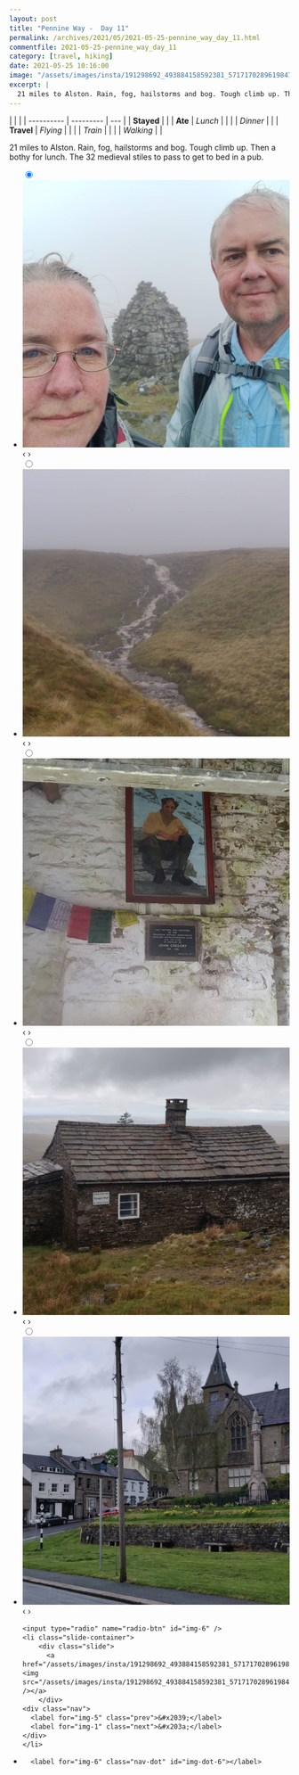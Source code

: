 ```yaml
---
layout: post
title: "Pennine Way -  Day 11"
permalink: /archives/2021/05/2021-05-25-pennine_way_day_11.html
commentfile: 2021-05-25-pennine_way_day_11
category: [travel, hiking]
date: 2021-05-25 10:16:00
image: "/assets/images/insta/191298692_493884158592381_5717170289619847828_n_18155437750082024.jpg"
excerpt: |
  21 miles to Alston. Rain, fog, hailstorms and bog. Tough climb up. Then a bothy for lunch. The 32 medieval stiles to pass to get to bed in a pub.
---
```


|            |           |
| ---------- | --------- | --- |
| **Stayed** |           |
| **Ate**    | _Lunch_   |     |
|            | _Dinner_  |     |
| **Travel** | _Flying_  |     |
|            | _Train_   |     |
|            | _Walking_ |     |

21 miles to Alston. Rain, fog, hailstorms and bog. Tough climb up. Then a bothy for lunch. The 32 medieval stiles to pass to get to bed in a pub.

<ul class="slides">
    <input type="radio" name="radio-btn" id="img-1" checked="checked" />
    <li class="slide-container">
        <div class="slide">
          <a href="/assets/images/insta/190330750_229218185245624_579889041713359515_n_17908506844864389.jpg"><img src="/assets/images/insta/190330750_229218185245624_579889041713359515_n_17908506844864389.jpg" /></a>
        </div>
    <div class="nav">
      <label for="img-6" class="prev">&#x2039;</label>
      <label for="img-2" class="next">&#x203a;</label>
    </div>
    </li>
        <input type="radio" name="radio-btn" id="img-2"  />
    <li class="slide-container">
        <div class="slide">
          <a href="/assets/images/insta/191208036_553900729330408_1843340997761767164_n_17889430283094683.jpg"><img src="/assets/images/insta/191208036_553900729330408_1843340997761767164_n_17889430283094683.jpg" /></a>
        </div>
    <div class="nav">
      <label for="img-1" class="prev">&#x2039;</label>
      <label for="img-3" class="next">&#x203a;</label>
    </div>
    </li>
        <input type="radio" name="radio-btn" id="img-3"  />
    <li class="slide-container">
        <div class="slide">
          <a href="/assets/images/insta/191265423_1455201898149345_6913377278328984255_n_17875016552402339.jpg"><img src="/assets/images/insta/191265423_1455201898149345_6913377278328984255_n_17875016552402339.jpg" /></a>
        </div>
    <div class="nav">
      <label for="img-2" class="prev">&#x2039;</label>
      <label for="img-4" class="next">&#x203a;</label>
    </div>
    </li>
        <input type="radio" name="radio-btn" id="img-4"  />
    <li class="slide-container">
        <div class="slide">
          <a href="/assets/images/insta/192100566_552145849281646_475534418611167062_n_17852829896543089.jpg"><img src="/assets/images/insta/192100566_552145849281646_475534418611167062_n_17852829896543089.jpg" /></a>
        </div>
    <div class="nav">
      <label for="img-3" class="prev">&#x2039;</label>
      <label for="img-5" class="next">&#x203a;</label>
    </div>
    </li>
        <input type="radio" name="radio-btn" id="img-5"  />
    <li class="slide-container">
        <div class="slide">
          <a href="/assets/images/insta/191646353_232110988254740_6841177174907619873_n_17937944032512372.jpg"><img src="/assets/images/insta/191646353_232110988254740_6841177174907619873_n_17937944032512372.jpg" /></a>
        </div>
    <div class="nav">
      <label for="img-4" class="prev">&#x2039;</label>
      <label for="img-6" class="next">&#x203a;</label>
    </div>
    </li>
    
    <input type="radio" name="radio-btn" id="img-6" />
    <li class="slide-container">
        <div class="slide">
          <a href="/assets/images/insta/191298692_493884158592381_5717170289619847828_n_18155437750082024.jpg"><img src="/assets/images/insta/191298692_493884158592381_5717170289619847828_n_18155437750082024.jpg" /></a>
        </div>
    <div class="nav">
      <label for="img-5" class="prev">&#x2039;</label>
      <label for="img-1" class="next">&#x203a;</label>
    </div>
    </li>
			
<li class="nav-dots">
      <label for="img-1" class="nav-dot" id="img-dot-1"></label>
      <label for="img-2" class="nav-dot" id="img-dot-2"></label>
      <label for="img-3" class="nav-dot" id="img-dot-3"></label>
      <label for="img-4" class="nav-dot" id="img-dot-4"></label>
      <label for="img-5" class="nav-dot" id="img-dot-5"></label>

      <label for="img-6" class="nav-dot" id="img-dot-6"></label>

</li>
</ul>

